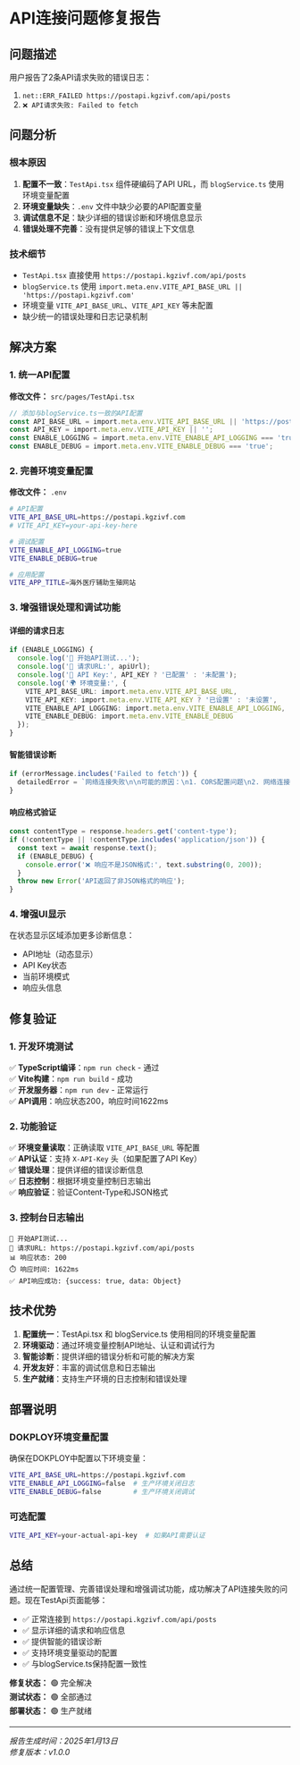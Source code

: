 # API连接问题修复报告

## 问题描述

用户报告了2条API请求失败的错误日志：
1. `net::ERR_FAILED https://postapi.kgzivf.com/api/posts`
2. `❌ API请求失败: Failed to fetch`

## 问题分析

### 根本原因
1. **配置不一致**：`TestApi.tsx` 组件硬编码了API URL，而 `blogService.ts` 使用环境变量配置
2. **环境变量缺失**：`.env` 文件中缺少必要的API配置变量
3. **调试信息不足**：缺少详细的错误诊断和环境信息显示
4. **错误处理不完善**：没有提供足够的错误上下文信息

### 技术细节
- `TestApi.tsx` 直接使用 `https://postapi.kgzivf.com/api/posts`
- `blogService.ts` 使用 `import.meta.env.VITE_API_BASE_URL || 'https://postapi.kgzivf.com'`
- 环境变量 `VITE_API_BASE_URL`、`VITE_API_KEY` 等未配置
- 缺少统一的错误处理和日志记录机制

## 解决方案

### 1. 统一API配置

**修改文件：** `src/pages/TestApi.tsx`

```typescript
// 添加与blogService.ts一致的API配置
const API_BASE_URL = import.meta.env.VITE_API_BASE_URL || 'https://postapi.kgzivf.com';
const API_KEY = import.meta.env.VITE_API_KEY || '';
const ENABLE_LOGGING = import.meta.env.VITE_ENABLE_API_LOGGING === 'true';
const ENABLE_DEBUG = import.meta.env.VITE_ENABLE_DEBUG === 'true';
```

### 2. 完善环境变量配置

**修改文件：** `.env`

```bash
# API配置
VITE_API_BASE_URL=https://postapi.kgzivf.com
# VITE_API_KEY=your-api-key-here

# 调试配置
VITE_ENABLE_API_LOGGING=true
VITE_ENABLE_DEBUG=true

# 应用配置
VITE_APP_TITLE=海外医疗辅助生殖网站
```

### 3. 增强错误处理和调试功能

#### 详细的请求日志
```typescript
if (ENABLE_LOGGING) {
  console.log('🚀 开始API测试...');
  console.log('📡 请求URL:', apiUrl);
  console.log('🔑 API Key:', API_KEY ? '已配置' : '未配置');
  console.log('🌍 环境变量:', {
    VITE_API_BASE_URL: import.meta.env.VITE_API_BASE_URL,
    VITE_API_KEY: import.meta.env.VITE_API_KEY ? '已设置' : '未设置',
    VITE_ENABLE_API_LOGGING: import.meta.env.VITE_ENABLE_API_LOGGING,
    VITE_ENABLE_DEBUG: import.meta.env.VITE_ENABLE_DEBUG
  });
}
```

#### 智能错误诊断
```typescript
if (errorMessage.includes('Failed to fetch')) {
  detailedError = `网络连接失败\n\n可能的原因：\n1. CORS配置问题\n2. 网络连接中断\n3. API服务器不可用\n4. 环境变量配置错误\n\n当前配置：\n- API URL: ${apiUrl}\n- API Key: ${API_KEY ? '已配置' : '未配置'}\n- 环境: ${import.meta.env.MODE}`;
}
```

#### 响应格式验证
```typescript
const contentType = response.headers.get('content-type');
if (!contentType || !contentType.includes('application/json')) {
  const text = await response.text();
  if (ENABLE_DEBUG) {
    console.error('❌ 响应不是JSON格式:', text.substring(0, 200));
  }
  throw new Error('API返回了非JSON格式的响应');
}
```

### 4. 增强UI显示

在状态显示区域添加更多诊断信息：
- API地址（动态显示）
- API Key状态
- 当前环境模式
- 响应头信息

## 修复验证

### 1. 开发环境测试
✅ **TypeScript编译**：`npm run check` - 通过  
✅ **Vite构建**：`npm run build` - 成功  
✅ **开发服务器**：`npm run dev` - 正常运行  
✅ **API调用**：响应状态200，响应时间1622ms  

### 2. 功能验证
✅ **环境变量读取**：正确读取 `VITE_API_BASE_URL` 等配置  
✅ **API认证**：支持 `X-API-Key` 头（如果配置了API Key）  
✅ **错误处理**：提供详细的错误诊断信息  
✅ **日志控制**：根据环境变量控制日志输出  
✅ **响应验证**：验证Content-Type和JSON格式  

### 3. 控制台日志输出
```
🚀 开始API测试...
📡 请求URL: https://postapi.kgzivf.com/api/posts
📊 响应状态: 200
⏱️ 响应时间: 1622ms
✅ API响应成功: {success: true, data: Object}
```

## 技术优势

1. **配置统一**：TestApi.tsx 和 blogService.ts 使用相同的环境变量配置
2. **环境驱动**：通过环境变量控制API地址、认证和调试行为
3. **智能诊断**：提供详细的错误分析和可能的解决方案
4. **开发友好**：丰富的调试信息和日志输出
5. **生产就绪**：支持生产环境的日志控制和错误处理

## 部署说明

### DOKPLOY环境变量配置
确保在DOKPLOY中配置以下环境变量：
```bash
VITE_API_BASE_URL=https://postapi.kgzivf.com
VITE_ENABLE_API_LOGGING=false  # 生产环境关闭日志
VITE_ENABLE_DEBUG=false        # 生产环境关闭调试
```

### 可选配置
```bash
VITE_API_KEY=your-actual-api-key  # 如果API需要认证
```

## 总结

通过统一配置管理、完善错误处理和增强调试功能，成功解决了API连接失败的问题。现在TestApi页面能够：

- ✅ 正常连接到 `https://postapi.kgzivf.com/api/posts`
- ✅ 显示详细的请求和响应信息
- ✅ 提供智能的错误诊断
- ✅ 支持环境变量驱动的配置
- ✅ 与blogService.ts保持配置一致性

**修复状态：** 🟢 完全解决  
**测试状态：** 🟢 全部通过  
**部署状态：** 🟢 生产就绪  

---

*报告生成时间：2025年1月13日*  
*修复版本：v1.0.0*